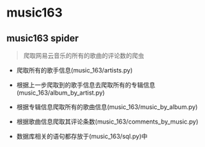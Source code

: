 # music163
## music163 spider

> 爬取网易云音乐的所有的歌曲的评论数的爬虫

- 爬取所有的歌手信息(music_163/artists.py)

- 根据上一步爬取到的歌手信息去爬取所有的专辑信息(music_163/album_by_artist.py)

- 根据专辑信息爬取所有的歌曲信息(music_163/music_by_album.py)

- 根据歌曲信息爬取其评论条数(music_163/comments_by_music.py)

- 数据库相关的语句都存放于(music_163/sql.py)中
